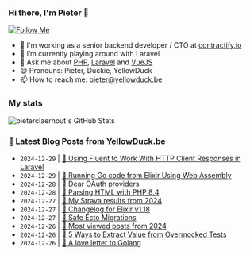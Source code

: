 ### Hi there, I'm Pieter 👋  
[![Follow Me](https://img.shields.io/github/followers/pieterclaerhout?label=Follow&style=social)](https://github.com/pieterclaerhout)

- 🏢 I'm working as a senior backend developer / CTO at [contractify.io](https://contractify.io)
- 🌱 I’m currently playing around with Laravel
- 💬 Ask me about [PHP](https://php.net), [Laravel](http://laravel.com) and [VueJS](https://vuejs.org)
- 😄 Pronouns: Pieter, Duckie, YellowDuck
- 📫 How to reach me: pieter@yellowduck.be

### My stats

![pieterclaerhout's GitHub Stats](https://github-readme-stats.vercel.app/api?username=pieterclaerhout&show_icons=true&count_private=true&line_height=40)

### 📩 Latest Blog Posts from [YellowDuck.be](https://www.yellowduck.be/)
<!-- BLOG-POST-LIST:START -->
- `2024-12-29` | [🔗 Using Fluent to Work With HTTP Client Responses in Laravel](https://www.yellowduck.be/posts/using-fluent-to-work-with-http-client-responses-in-laravel)  
- `2024-12-29` | [🔗 Running Go code from Elixir Using Web Assembly](https://www.yellowduck.be/posts/running-go-code-from-elixir-using-web-assembly)  
- `2024-12-28` | [🔗 Dear OAuth providers](https://www.yellowduck.be/posts/dear-oauth-providers)  
- `2024-12-28` | [🔗 Parsing HTML with PHP 8.4](https://www.yellowduck.be/posts/parsing-html-with-php-8-4)  
- `2024-12-27` | [🐥 My Strava results from 2024](https://www.yellowduck.be/posts/my-strava-results-from-2024)  
- `2024-12-27` | [🔗 Changelog for Elixir v1.18](https://www.yellowduck.be/posts/changelog-for-elixir-v1-18)  
- `2024-12-27` | [🔗 Safe Ecto Migrations](https://www.yellowduck.be/posts/safe-ecto-migrations)  
- `2024-12-26` | [🐥 Most viewed posts from 2024](https://www.yellowduck.be/posts/most-viewed-posts-from-2024)  
- `2024-12-26` | [🔗 5 Ways to Extract Value from Overmocked Tests](https://www.yellowduck.be/posts/5-ways-to-extract-value-from-overmocked-tests)  
- `2024-12-26` | [🔗 A love letter to Golang](https://www.yellowduck.be/posts/a-love-letter-to-golang)  

<!-- BLOG-POST-LIST:END -->
